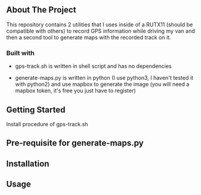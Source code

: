 ## About The Project

This repository contains 2 utilities that I uses inside of a RUTX11 (should be compatible with others) to record GPS information while driving my van and then a second tool to generate maps with the recorded track on it.

### Built with

 * gps-track.sh is written in shell script and has no dependencies

 * generate-maps.py is written in python (I use python3, I haven't tested it with python2) and use mapbox to generate the image (you will need a mapbox token, it's free you just have to register)

## Getting Started

Install procedure of gps-track.sh

## Pre-requisite for generate-maps.py

## Installation

## Usage


